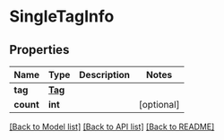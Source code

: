 # SingleTagInfo

## Properties
Name | Type | Description | Notes
------------ | ------------- | ------------- | -------------
**tag** | [**Tag**](Tag.md) |  | 
**count** | **int** |  | [optional] 

[[Back to Model list]](../README.md#documentation-for-models) [[Back to API list]](../README.md#documentation-for-api-endpoints) [[Back to README]](../README.md)


